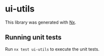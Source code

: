 # ui-utils

This library was generated with [Nx](https://nx.dev).

## Running unit tests

Run `nx test ui-utils` to execute the unit tests.
